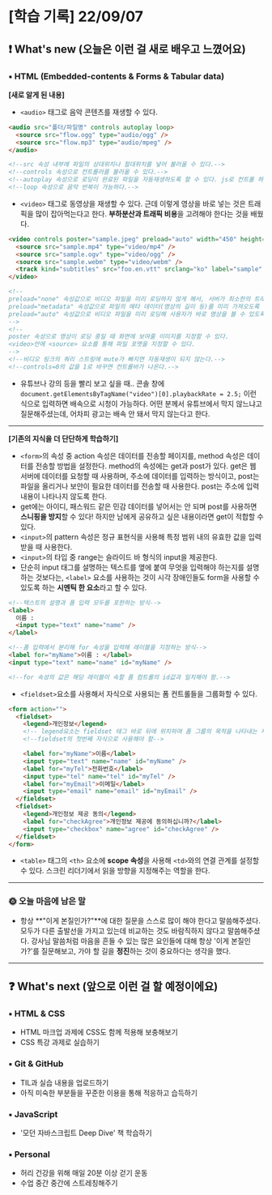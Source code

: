 # [학습 기록] 22/09/07

## ❗ What's new (오늘은 이런 걸 새로 배우고 느꼈어요)

### ▪ HTML (Embedded-contents & Forms & Tabular data)

**[새로 알게 된 내용]**

- `<audio>` 태그로 음악 콘텐츠를 재생할 수 있다.

```html
<audio src="폴더/파일명" controls autoplay loop>
  <source src="flow.ogg" type="audio/ogg" />
  <source src="flow.mp3" type="audio/mpeg" />
</audio>

<!--src 속성 내부에 파일의 상대위치나 절대위치를 넣어 불러올 수 있다.-->
<!--controls 속성으로 컨트롤러를 불러올 수 있다.-->
<!--autoplay 속성으로 로딩이 완료된 파일을 자동재생하도록 할 수 있다. js로 컨트롤 하는 방법도 있다.-->
<!--loop 속성으로 음악 반복이 가능하다.-->
```

- `<video>` 태그로 동영상을 재생할 수 있다. 근데 이렇게 영상을 바로 넣는 것은 트래픽을 많이 잡아먹는다고 한다. **부하분산과 트래픽 비용**을 고려해야 한다는 것을 배웠다.

```html
<video controls poster="sample.jpeg" preload="auto" width="450" height="300">
  <source src="sample.mp4" type="video/mp4" />
  <source src="sample.ogv" type="video/ogg" />
  <source src="sample.webm" type="video/webm" />
  <track kind="subtitles" src="foo.en.vtt" srclang="ko" label="sample" />
</video>

<!--
preload="none" 속성값으로 비디오 파일을 미리 로딩하지 않게 해서, 서버가 최소한의 트래픽을 유지해 페이지 로딩이 빨라지게 할 수 있다.
preload="metadata" 속성값으로 파일의 메타 데이터(영상의 길이 등)를 미리 가져오도록 할 수 있다.
preload="auto" 속성값으로 비디오 파일을 미리 로딩해 사용자가 바로 영상을 볼 수 있도록 준비할 수 있다.
-->
<!--
poster 속성으로 영상이 로딩 중일 때 화면에 보여줄 이미지를 지정할 수 있다.
<video>안에 <source> 요소를 통해 파일 포멧을 지정할 수 있다.
-->
<!--비디오 링크의 쿼리 스트링에 mute가 빠지면 자동재생이 되지 않는다.-->
<!--controls=0의 값을 1로 바꾸면 컨트롤바가 나온다.-->
```

- 유튜브나 강의 등을 빨리 보고 싶을 때.. 콘솔 창에 `document.getElementsByTagName("video")[0].playbackRate = 2.5;` 이런 식으로 입력하면 배속으로 시청이 가능하다. 어떤 분께서 유튜브에서 막지 않느냐고 질문해주셨는데, 어차피 광고는 배속 안 돼서 막지 않는다고 한다.

---

**[기존의 지식을 더 단단하게 학습하기]**

- `<form>`의 속성 중 action 속성은 데이터를 전송할 페이지를, method 속성은 데이터를 전송할 방법을 설정한다. method의 속성에는 get과 post가 있다. get은 웹 서버에 데이터를 요청할 때 사용하며, 주소에 데이터를 입력하는 방식이고, post는 파일을 올리거나 보안이 필요한 데이터를 전송할 때 사용한다. post는 주소에 입력 내용이 나타나지 않도록 한다.
- get에는 아이디, 패스워드 같은 민감 데이터를 넣어서는 안 되며 post를 사용하면 **스니핑을 방지**할 수 있다! 하지만 남에게 공유하고 싶은 내용이라면 get이 적합할 수 있다.
- `<input>`의 pattern 속성은 정규 표현식을 사용해 특정 범위 내의 유효한 값을 입력 받을 때 사용한다.
- `<input>`의 타입 중 range는 슬라이드 바 형식의 input을 제공한다.
- 단순히 input 태그를 설명하는 텍스트를 옆에 붙여 무엇을 입력해야 하는지를 설명하는 것보다는, `<label>` 요소를 사용하는 것이 시각 장애인들도 form을 사용할 수 있도록 하는 **시멘틱 한 요소**라고 할 수 있다.

```html
<!--텍스트의 설명과 폼 입력 모두를 포한하는 방식-->
<label>
  이름 :
  <input type="text" name="name" />
</label>

<!--폼 입력에서 분리해 for 속성을 입력해 레이블을 지정하는 방식-->
<label for="myName">이름 : </label>
<input type="text" name="name" id="myName" />

<!--for 속성의 값은 해당 레이블이 속할 폼 컴트롤의 id값과 일치해야 함.-->
```

- `<fieldset>`요소를 사용해서 자식으로 사용되는 폼 컨트롤들을 그룹화할 수 있다.

```html
<form action="">
  <fieldset>
    <legend>개인정보</legend>
    <!-- legend요소는 fieldset 태그 바로 뒤에 위치하며 폼 그룹의 목적을 나타내는 제목을 의미-->
    <!--fieldset의 첫번째 자식으로 사용해야 함-->

    <label for="myName">이름</label>
    <input type="text" name="name" id="myName" />
    <label for="myTel">전화번호</label>
    <input type="tel" name="tel" id="myTel" />
    <label for="myEmail">이메일</label>
    <input type="email" name="email" id="myEmail" />
  </fieldset>
  <fieldset>
    <legend>개인정보 제공 동의</legend>
    <label for="checkAgree">개인정보 제공에 동의하십니까?</label>
    <input type="checkbox" name="agree" id="checkAgree" />
  </fieldset>
</form>
```
- `<table>` 태그의 `<th>` 요소에 **scope 속성**을 사용해 `<td>`와의 연결 관계를 설정할 수 있다. 스크린 리더기에서 읽을 방향을 지정해주는 역할을 한다.

---

### 🌞 오늘 마음에 남은 말

- 항상 **"이게 본질인가?"**에 대한 질문을 스스로 많이 해야 한다고 말씀해주셨다. 모두가 다른 출발선을 가지고 있는데 비교하는 것도 바람직하지 않다고 말씀해주셨다. 강사님 말씀처럼 마음을 흔들 수 있는 많은 요인들에 대해 항상 '이게 본질인가?'를 질문해보고, 가야 할 길을 **정진**하는 것이 중요하다는 생각을 했다.

---

## ❓ What's next (앞으로 이런 걸 할 예정이에요)

### ▪ HTML & CSS

- HTML 마크업 과제에 CSS도 함께 적용해 보충해보기
- CSS 특강 과제로 실습하기

### ▪ Git & GitHub

- TIL과 실습 내용을 업로드하기
- 아직 미숙한 부분들을 꾸준한 이용을 통해 적응하고 습득하기

### ▪ JavaScript

- '모던 자바스크립트 Deep Dive' 책 학습하기

### ▪ Personal

- 허리 건강을 위해 매일 20분 이상 걷기 운동
- 수업 중간 중간에 스트레칭해주기
